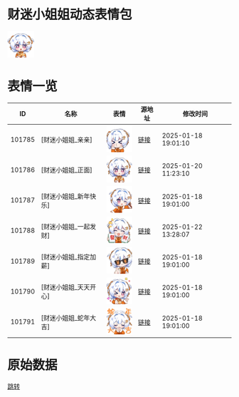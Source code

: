 # 财迷小姐姐动态表情包

<img src="./cover.png" height="60" alt="cover" />

# 表情一览

|ID|名称|表情|源地址|修改时间|
|----|----|----|----|----|
|101785|[财迷小姐姐_亲亲]|<img src="./pic/101785_%5B财迷小姐姐_亲亲%5D.gif" height="60" alt="亲亲"/>|[链接](https://i0.hdslb.com/bfs/emote/99e8a6c9609846e1d42962e238942a2338d73b2d.gif)|2025-01-18 19:01:10|
|101786|[财迷小姐姐_正面]|<img src="./pic/101786_%5B财迷小姐姐_正面%5D.gif" height="60" alt="正面"/>|[链接](https://i0.hdslb.com/bfs/emote/5106b31a1dc6f1c3a1f65424e3f990778bd019d1.gif)|2025-01-20 11:23:10|
|101787|[财迷小姐姐_新年快乐]|<img src="./pic/101787_%5B财迷小姐姐_新年快乐%5D.gif" height="60" alt="新年快乐"/>|[链接](https://i0.hdslb.com/bfs/emote/9fbbc8962d18755eaad296fc40af310ddf991caf.gif)|2025-01-18 19:01:00|
|101788|[财迷小姐姐_一起发财]|<img src="./pic/101788_%5B财迷小姐姐_一起发财%5D.gif" height="60" alt="一起发财"/>|[链接](https://i0.hdslb.com/bfs/emote/2d8102b2b800a378de6a8fde3a24c5e6ad20eac9.gif)|2025-01-22 13:28:07|
|101789|[财迷小姐姐_指定加薪]|<img src="./pic/101789_%5B财迷小姐姐_指定加薪%5D.gif" height="60" alt="指定加薪"/>|[链接](https://i0.hdslb.com/bfs/emote/00ddeff7f70cdb28708a1a7dd5da98de7a990e03.gif)|2025-01-18 19:01:00|
|101790|[财迷小姐姐_天天开心]|<img src="./pic/101790_%5B财迷小姐姐_天天开心%5D.gif" height="60" alt="天天开心"/>|[链接](https://i0.hdslb.com/bfs/emote/d06090d785cfa8ef3a272f63c67c127a7e97009d.gif)|2025-01-18 19:01:00|
|101791|[财迷小姐姐_蛇年大吉]|<img src="./pic/101791_%5B财迷小姐姐_蛇年大吉%5D.gif" height="60" alt="蛇年大吉"/>|[链接](https://i0.hdslb.com/bfs/emote/63609e845ed7de524af255bd34d5061fe6bc8393.gif)|2025-01-18 19:01:00|

# 原始数据

[跳转](./raw.json)

